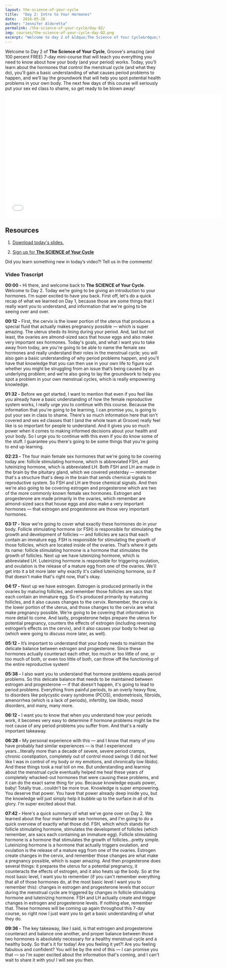 ```yaml
---
layout: the-science-of-your-cycle
title:  "Day 2: Intro to Your Hormones"
date:   2016-05-28
author: "Jennifer Aldoretta"
permalink: /the-science-of-your-cycle/day-02/
img: courses/the-science-of-your-cycle-day-02.png
excerpt: "Welcome to day 2 of &ldquo;The Science of Your Cycle&rdquo;! Today, you&rsquo;ll learn about the hormones that control the menstrual cycle (and what they do), you'll gain a basic understanding of what causes period problems to happen, and we&rsquo;ll lay the groundwork that will help you spot potential health problems in your own body."
---
```



Welcome to Day 2 of <strong>The Science of Your Cycle</strong>, Groove's amazing (and 100 percent FREE) 7-day mini-course that will teach you everything you need to know about how your body (and your period) works. Today, you&rsquo;ll learn about the hormones that control the menstrual cycle (and what they do), you'll gain a basic understanding of what causes period problems to happen, and we&rsquo;ll lay the groundwork that will help you spot potential health problems in your own body. The next few days of this course will seriously put your sex ed class to shame, so get ready to be blown away!

<div class="center" itemprop="video" itemscope="" itemtype="http://schema.org/VideoObject">
  <iframe class="video" width="700" height="394" src="//www.youtube.com/embed/93B5Fxtm8TI?rel=0&amp;showinfo=0" frameborder="0" allowfullscreen></iframe>
  <meta itemprop="name" content="Green Your Period: Menstrual Cup Show & Tell (DivaCup & Me Luna)" />
  <meta itemprop="description" content="The Green Your Period video series is all about why sustainable and eco-friendly period products are great for your health and the environment." />
</div>

## Resources ##
1. <p><a class="text-link" target="_blank" href="/download/The-Science-of-Your-Cycle-Day-02.pdf" onClick="ga('send', 'event', { eventCategory: 'Link', eventAction: 'Click', eventLabel: 'SoYC - Day 2 slides'});">Download today's slides.</a></p>
2. <p><a class="text-link" href="/start-here">Sign up for <strong>The SCIENCE of Your Cycle</strong></a></p>

Did you learn something new in today&rsquo;s video?! Tell us in the comments!

### Video Trascript ###

<strong>00:00 -</strong> Hi there, and welcome back to <strong>The SCIENCE of Your Cycle</strong>. Welcome to Day 2. Today  we’re going to be giving an introduction to your hormones. I’m super excited to have you back. First off, let's do a quick recap of what we learned on Day 1, because those are some things that I really want you to understand, and information that we're going to be seeing over and over. 

<strong>00:12 -</strong> First, the cervix is the lower portion of the uterus that produces a special fluid that actually makes pregnancy possible — which is super amazing. The uterus sheds its lining during your period. And, last but not least, the ovaries are almond-sized sacs that house eggs and also make very important sex hormones. Today's goals, and what I want you to take away from today, are you're going to be able to name the female sex hormones and really understand their roles in the menstrual cycle; you will also gain a basic understanding of why period problems happen, and you'll have that knowledge that you can then use in your own life to figure out whether you might be struggling from an issue that’s being caused by an underlying problem; and we're also going to lay the groundwork to help you spot a problem in your own menstrual cycles, which is really empowering knowledge. 

<strong>01:32 -</strong> Before we get started, I want to mention that even if you feel like you already have a basic understanding of how the female reproductive system works, I really urge you to continue with this course. Because the information that you're going to be learning, I can promise you, is going to put your sex in class to shame. There's so much information here that isn't covered and sex ed classes that I (and the whole team at Groove) really feel like is so important for people to understand. And it gives you so much power when it comes to making informed decisions about your health and your body. So I urge you to continue with this even if you do know some of the stuff. I guarantee you there's going to be some things that you're going to end up learning. 

<strong>02:23 -</strong> The four main female sex hormones that we're going to be covering today are: follicle stimulating hormone, which is abbreviated FSH, and luteinizing hormone, which is abbreviated LH. Both FSH and LH are made in the brain by the pituitary gland, which we covered yesterday &mdash; remember that's a structure that's deep in the brain that sends chemical signals to reproductive system. So FSH and LH are those chemical signals. And then we're also going to be covering estrogen and progesterone which are two of the more commonly known female sex hormones. Estrogen and progesterone are made primarily in the ovaries, which remember are almond-sized sacs that house eggs and also make a very important hormones — that estrogen and progesterone are those very important hormones. 

<strong>03:17 -</strong> Now we're going to cover what exactly these hormones do in your body. Follicle stimulating hormone (or FSH) is responsible for stimulating the growth and development of follicles &mdash; and follicles are sacs that each contain an immature egg. FSH is responsible for stimulating the growth of those follicles, which are located inside of the ovaries. That’s where it gets its name: follicle stimulating hormone is a hormone that stimulates the growth of follicles. Next up we have luteinizing hormone, which is abbreviated LH. Luteinizing hormone is responsible for triggering ovulation, and ovulation is the release of a mature egg from one of the ovaries. We'll get into it a bit more later why exactly it's called luteinizing hormone, so if that doesn't make that's right now, that's okay. 

<strong>04:17 -</strong> Next up we have estrogen. Estrogen is produced primarily in the ovaries by maturing follicles, and remember those follicles are sacs that each contain an immature egg. So it's produced primarily by maturing follicles, and it also causes changes to the cervix. Remember, the cervix is the lower portion of the uterus, and those changes to the cervix are what make pregnancy possible. We're going to be covering that information in more detail to come. And lastly, progesterone helps prepare the uterus for potential pregnancy, counters the effects of estrogen (including reversing estrogen’s effects on the cervix), and it also causes your body to heat up (which were going to discuss more later, as well). 

<strong>05:12 -</strong> It’s important to understand that your body needs to maintain the delicate balance between estrogen and progesterone. Since these hormones actually counteract each other, too much or too little of one, or too much of both, or even too little of both, can throw off the functioning of the entire reproductive system! 

<strong>05:38 -</strong> I also want you to understand that hormone problems equals period problems. So this delicate balance that needs to be maintained between estrogen and progesterone &mdash; if that doesn't happen, it's going to lead to period problems. Everything from painful periods, to an overly heavy flow, to disorders like polycystic ovary syndrome (PCOS), endometriosis, fibroids, amenorrhea (which is a lack of periods), infertility, low libido, mood disorders, and many, many more. 

<strong>06:12 -</strong> I want you to know that when you understand how your periods work, it becomes very easy to determine if hormone problems might be the root cause of any period problems you suffer from. And that's a really important takeaway. 

<strong>06:28 -</strong> My personal experience with this &mdash; and I know that many of you have probably had similar experiences — is that I experienced years...literally more than a decade of severe, severe period cramps, chronic constipation, completely out of control mood swings (I did not feel like I was in control of my body or my emotions, and chronically low libido). And these things took a real toll on me. But understanding and learning about the menstrual cycle eventually helped me heal these years of completely whacked-out hormones that were causing these problems, and it can do the exact same thing for you. Because knowledge equals power, baby! Totally true...couldn't be more true. Knowledge is super empowering. You deserve that power. You have that power already deep inside you, but the knowledge will just simply help it bubble up to the surface in all of its glory. I'm super excited about that. 

<strong>07:42 -</strong> Here's a quick summary of what we've gone over on Day 2. We learned about the four main female sex hormones, and I'm going to do a quick overview of exactly what those did. FSH, which which stands for follicle stimulating hormone, stimulates the development of follicles (which remember, are sacs each containing an immature egg). Follicle stimulating hormone is a hormone that stimulates the growth of follicles...pretty simple. Luteinizing hormone is a hormone that actually triggers ovulation, and ovulation is the release of a mature egg from one of the ovaries. Estrogen create changes in the cervix, and remember those changes are what make a pregnancy possible, which is super amazing. And then progesterone does several things: it prepares the uterus for a potential pregnancy, it counteracts the effects of estrogen, and it also heats up the body. So at the most basic level, I want you to remember (if you can't remember everything that all of those hormones do, at the most basic level I want you to remember this): changes in estrogen and progesterone levels that occurr during the menstrual cycle are triggered by changes in follicle stimulating hormone and luteinizing hormone. FSH and LH actually create and trigger changes in estrogen and progesterone levels. If nothing else, remember that. These hormones will be coming up again throughout this 7-day course, so right now I just want you to get a basic understanding of what they do. 

<strong>09:36 -</strong> The key takeaway, like I said, is that estrogen and progesterone counteract and balance one another, and proper balance between those two hormones is absolutely necessary for a healthy menstrual cycle and a healthy body. So that's it for today! Are you feeling it yet?! Are you feeling fabulous and confident? You will be by the end of this — I can promise you that — so I'm super excited about the information that's coming, and I can't wait to share it with you! I will see you then.
